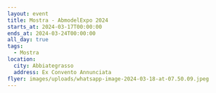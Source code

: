 ```yaml
---
layout: event
title: Mostra - AbmodelExpo 2024
starts_at: 2024-03-17T00:00:00
ends_at: 2024-03-24T00:00:00
all_day: true
tags:
  - Mostra
location:
  city: Abbiategrasso
  address: Ex Convento Annunciata
flyer: images/uploads/whatsapp-image-2024-03-18-at-07.50.09.jpeg
---
```

